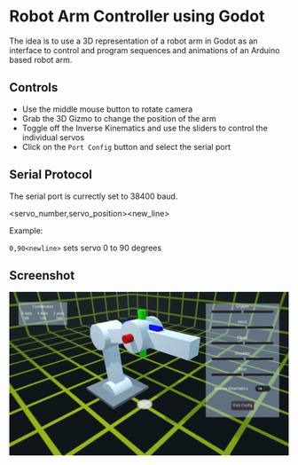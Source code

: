 # Robot Arm Controller using Godot
The idea is to use a 3D representation of a robot arm in Godot as an interface to control and program sequences and animations of an Arduino based robot arm.
## Controls
* Use the middle mouse button to rotate camera
* Grab the 3D Gizmo to change the position of the arm
* Toggle off the Inverse Kinematics and use the sliders to control the individual servos
* Click on the `Port Config` button and select the serial port

## Serial Protocol
The serial port is currectly set to 38400 baud.

<servo_number,servo_position><new_line>

Example:

`0,90<newline>` sets servo 0 to 90 degrees

## Screenshot
![Screenshot](https://github.com/bborncr/RobotArmTest/blob/master/screenshots/RobotArmScreenshot1.png)
